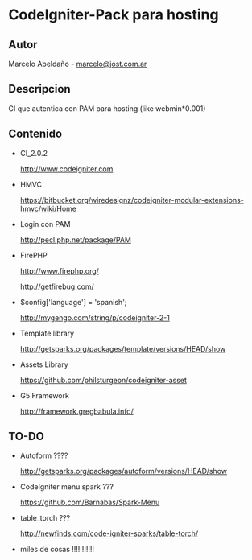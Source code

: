 CodeIgniter-Pack para hosting
==================

Autor
------

Marcelo Abeldaño - <marcelo@jost.com.ar>

Descripcion
-----------

CI que autentica con PAM para hosting (like webmin*0.001)


Contenido
--------
* CI_2.0.2

	http://www.codeigniter.com
	
* HMVC 

	https://bitbucket.org/wiredesignz/codeigniter-modular-extensions-hmvc/wiki/Home

* Login con PAM

	http://pecl.php.net/package/PAM


* FirePHP

	http://www.firephp.org/

	http://getfirebug.com/


* $config['language']	= 'spanish'; 
	
	http://mygengo.com/string/p/codeigniter-2-1


* Template library 

	http://getsparks.org/packages/template/versions/HEAD/show


* Assets Library

	https://github.com/philsturgeon/codeigniter-asset	
	
	
* G5 Framework

	http://framework.gregbabula.info/
	
	
TO-DO
---------------------------

* Autoform ????
	
	http://getsparks.org/packages/autoform/versions/HEAD/show

* CodeIgniter menu spark ???

	https://github.com/Barnabas/Spark-Menu
	
* table_torch ???

	http://newfinds.com/code-igniter-sparks/table-torch/

* miles de cosas !!!!!!!!!!!


